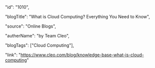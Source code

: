 "id": "1010",

"blogTitle": "What is Cloud Computing? Everything You Need to Know",

"source": "Online Blogs",

"autherName": "by Team Cleo",

"blogTags": ["Cloud Computing"],

"link": "https://www.cleo.com/blog/knowledge-base-what-is-cloud-computing"
